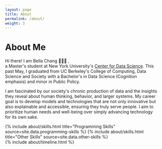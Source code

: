 ```yaml
---
layout: page
title: About
permalink: /about/
weight: 3
---
```


# **About Me**

Hi there! I am Bella Chang 👩🏻‍💻 ,<br>
a Master's student at New York University's [Center for Data Science](https://cds.nyu.edu/). This past May, I graduated from UC Berkeley's College of Computing, Data Science and Society with a Bachelor's in Data Science (Cognition emphasis) and minor in Public Policy. 

I am fascinated by our society's chronic production of data and the insights they reveal about human thinking, behavior, and larger systems. My career goal is to develop models and technologies that are not only innovative but also explainable and accessible, ensuring they truly serve people. I aim to prioritize human needs and well-being over simply advancing technology for its own sake.

<div class="row">
{% include about/skills.html title="Programming Skills" source=site.data.programming-skills %}
{% include about/skills.html title="Other Skills" source=site.data.other-skills %}
</div>

<div class="row">
{% include about/timeline.html %}
</div>
